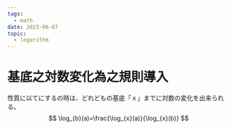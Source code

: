 ```yaml
---
tags:
  - math
date: 2023-06-07
topic:
  - logarithm
---
```


# 基底之対数変化為之規則導入

性質に以てにするの時は、どれどもの基底「ｘ」までに対数の変化を出来られる。
$$
\log_{b}(a)=\frac{\log_{x}(a)}{\log_{x}(b)}
$$
